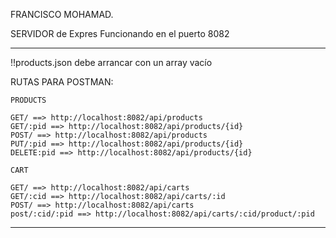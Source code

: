 FRANCISCO MOHAMAD.

SERVIDOR de Expres Funcionando en el puerto 8082

------------------------------------------------------

!!products.json debe arrancar con un array vacío

RUTAS PARA POSTMAN:
```
PRODUCTS

GET/ ==> http://localhost:8082/api/products
GET/:pid ==> http://localhost:8082/api/products/{id}
POST/ ==> http://localhost:8082/api/products
PUT/:pid ==> http://localhost:8082/api/products/{id}
DELETE:pid ==> http://localhost:8082/api/products/{id}

CART

GET/ ==> http://localhost:8082/api/carts
GET/:cid ==> http://localhost:8082/api/carts/:id
POST/ ==> http://localhost:8082/api/carts
post/:cid/:pid ==> http://localhost:8082/api/carts/:cid/product/:pid

```
------------------------------------------------------


